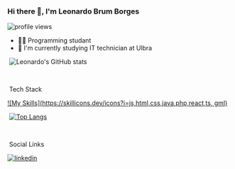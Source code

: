 ### Hi there 👋, I'm Leonardo Brum Borges

<p><img src="https://komarev.com/ghpvc/?username=LeonardoBrumB&color=yellow" alt="profile views" /></p>

- 👨‍💻 Programming studant
- 🌱 I'm currently studying IT technician at Ulbra

&nbsp;![Leonardo's GitHub stats](https://github-readme-stats.vercel.app/api?username=LeonardoBrumB&show_icons=true&theme=tokyonight)

<br>

&nbsp;Tech Stack

[![My Skills](https://skillicons.dev/icons?i=js,html,css,java,php,react,ts, gml)](https://skillicons.dev)

&nbsp;[![Top Langs](https://github-readme-stats.vercel.app/api/top-langs/?username=LeonardoBrumB)](https://github.com/LeonardoBrumB/github-readme-stats)

<br>

&nbsp;Social Links

<p>
  <a href="https://www.linkedin.com/in/leonardo-brum-borges-0088192a4/" target="_blank">
    <img aling="center" src="https://img.shields.io/badge/LinkedIn-0077B5?style=for-the-badge&logo=linkedin&logoColor=white" alt="linkedin"
</p>

